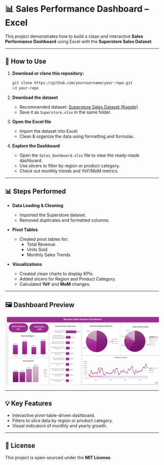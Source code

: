 # 📊 Sales Performance Dashboard – Excel

This project demonstrates how to build a clean and interactive **Sales Performance Dashboard** using Excel with the **Superstore Sales Dataset**.

---

## 🚀 How to Use

1. **Download or clone this repository:**
   ```bash
   git clone https://github.com/yourusername/your-repo.git
   cd your-repo
   ```

2. **Download the dataset**  
   - Recommended dataset: [Superstore Sales Dataset (Kaggle)](https://www.kaggle.com/datasets/vivek468/superstore-dataset-final)  
   - Save it as `Superstore.xlsx` in the same folder.

3. **Open the Excel file**  
   - Import the dataset into Excel.
   - Clean & organize the data using formatting and formulas.

4. **Explore the Dashboard**
   - Open the `Sales_Dashboard.xlsx` file to view the ready-made dashboard.
   - Use slicers to filter by region or product category.
   - Check out monthly trends and YoY/MoM metrics.

---

## 📊 Steps Performed

- **Data Loading & Cleaning**
  - Imported the Superstore dataset.
  - Removed duplicates and formatted columns.

- **Pivot Tables**
  - Created pivot tables for:
    - Total Revenue  
    - Units Sold  
    - Monthly Sales Trends  

- **Visualizations**
  - Created clean charts to display KPIs.
  - Added slicers for Region and Product Category.
  - Calculated **YoY** and **MoM** changes.

---

## 🖼 Dashboard Preview  

![Dashboard Preview](Images/dashboard.png)  

---

## 💡 Key Features

- Interactive pivot-table-driven dashboard.
- Filters to slice data by region or product category.
- Visual indicators of monthly and yearly growth.

---

## 📄 License
This project is open-sourced under the **MIT License**.

